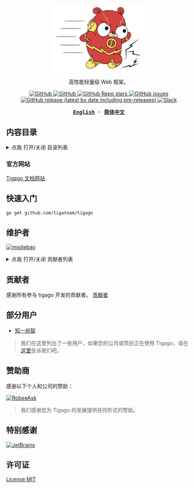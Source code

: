 <p align="center">
  <img src="/assets/logo.png" width="50%"/>
</p>

<p align="center">
高性能轻量级 Web 框架。
</p>

<p align="center">
  <a href="https://github.com/tigateam/tigago/blob/main/LICENSE">
    <img alt="GitHub" src="https://img.shields.io/github/license/tigateam/tigago"/>
  </a>
  <a href="https://github.com/misitebao/yakia">
    <img alt="GitHub" src="https://cdn.jsdelivr.net/gh/misitebao/yakia@main/assets/badge_flat.svg"/>
  </a>
  <a href="https://github.com/tigateam/tigago">
    <img alt="GitHub Repo stars" src="https://img.shields.io/github/stars/tigateam/tigago?style=flat-square"/>
  </a>
  <a href="https://github.com/tigateam/tigago/issues">
    <img alt="GitHub issues" src="https://img.shields.io/github/issues/tigateam/tigago?style=flat-square"/>
  </a>
  <a href="https://github.com/tigateam/tigago/releases">
    <img alt="GitHub release (latest by date including pre-releases)" src="https://img.shields.io/github/v/release/tigateam/tigago?sort=semver&style=flat-square"/>
  </a>
  <a href="https://app.slack.com/client/T029RQSE6/C01RXTL6RL2">
    <img alt="Slack" src="https://img.shields.io/badge/slack-gophers%2Ftigago%20-blue?logo=slack"/>
  </a>
</p>

<div align="center">
<strong>
<samp>

[English](README.md) · [简体中文](README.zh-Hans.md)

</samp>
</strong>
</div>

## 内容目录

<details>
  <summary>点我 打开/关闭 目录列表</summary>

- [国际化](#国际化)
- [内容目录](#内容目录)
- [项目介绍](#项目介绍)
  - [官方网站](#官方网站)
  - [背景](#背景)
- [图形演示](#图形演示)
- [功能](#功能)
- [架构](#架构)
- [快速入门](#快速入门)
- [维护者](#维护者)
- [贡献者](#贡献者)
- [社区交流](#社区交流)
- [部分用户](#部分用户)
- [发布记录](#发布记录)
- [捐赠者](#捐赠者)
- [赞助商](#赞助商)
- [特别感谢](#特别感谢)
- [许可证](#许可证)

</details>

### 官方网站

[Tigago 文档网站](https://tigago.tigateam.org)

## 快速入门

```shell
go get github.com/tigateam/tigago
```

## 维护者

<a href="https://github.com/misitebao"><img src="https://github.com/misitebao.png" width="40" height="40" alt="misitebao" title="misitebao"/></a>

<details>
  <summary>点我 打开/关闭 贡献者列表</summary>

- [Misitebao](https://github.com/misitebao)

</details>

## 贡献者

感谢所有参与 tigago 开发的贡献者。 [贡献者](https://github.com/tigateam/tigago/graphs/contributors)

<span id="nav-10"></span>

## 部分用户

- [知一尚智](#)

> 我们在这里列出了一些用户，如果您的公司或项目正在使用 Tigago，请在[这里](https://github.com/tigateam/tigago/issues/13)告诉我们吧。

<span id="nav-12"></span>

## 赞助商

感谢以下个人和公司的赞助：

<a href="https://robeeask.com">
  <img src="https://cdn.jsdelivr.net/gh/misitebao/CDN@main/logo/robeeask.png" height="50px" alt="RobeeAsk"/>
</a>

> 我们感谢您为 Tigago 的发展提供任何形式的赞助。

## 特别感谢

<a href="https://www.jetbrains.com/?from=tigago">
  <img src="https://cdn.jsdelivr.net/gh/misitebao/CDN@main/logo/jetbrains.png" height="130" alt="JetBrains"/>
</a>

## 许可证

[License MIT](LICENSE)
